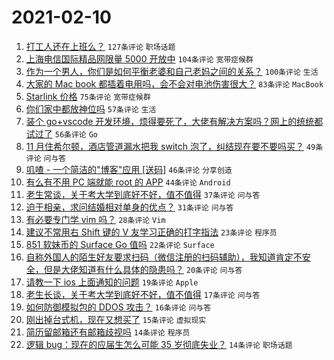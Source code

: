 # 2021-02-10

1. [打工人还在上班么？](https://www.v2ex.com/t/752514) `127条评论` `职场话题`
1. [上海电信国际精品网限量 5000 开放中](https://www.v2ex.com/t/752583) `104条评论` `宽带症候群`
1. [作为一个男人，你们是如何平衡老婆和自己老妈之间的关系？](https://www.v2ex.com/t/752516) `100条评论` `生活`
1. [大家的 Mac book 都插着电用吗，会不会对电池伤害很大？](https://www.v2ex.com/t/752528) `83条评论` `MacBook`
1. [Starlink 价格](https://www.v2ex.com/t/752575) `75条评论` `宽带症候群`
1. [你们家中都放神位吗](https://www.v2ex.com/t/752568) `57条评论` `生活`
1. [装个 go+vscode 开发环境，烦得要死了，大佬有解决方案吗？网上的统统都试过了](https://www.v2ex.com/t/752555) `56条评论` `Go`
1. [11 月住希尔顿，酒店管道漏水把我 switch 泡了，纠结现在要不要吗买？](https://www.v2ex.com/t/752520) `49条评论` `问与答`
1. [叽喳 - 一个简洁的"博客"应用 [送码]](https://www.v2ex.com/t/752521) `46条评论` `分享创造`
1. [有么有不用 PC 端就能 root 的 APP](https://www.v2ex.com/t/752517) `44条评论` `Android`
1. [老生常谈，关于考大学到底好不好，值不值得](https://www.v2ex.com/t/752716) `37条评论` `问与答`
1. [迫于相亲，求问结婚相对单身的优点？](https://www.v2ex.com/t/752674) `31条评论` `问与答`
1. [有必要专门学 vim 吗？](https://www.v2ex.com/t/752720) `28条评论` `Vim`
1. [建议不常用右 Shift 键的 V 友学习正确的打字指法](https://www.v2ex.com/t/752598) `23条评论` `程序员`
1. [851 软妹币的 Surface Go 值吗](https://www.v2ex.com/t/752585) `22条评论` `Surface`
1. [自称外国人的陌生好友要求扫码（微信注册的扫码辅助），我知道肯定不安全，但是大佬知道有什么具体的隐患吗？](https://www.v2ex.com/t/752584) `20条评论` `问与答`
1. [请教一下 ios 上面通知的问题](https://www.v2ex.com/t/752527) `19条评论` `Apple`
1. [老生长谈，关于考大学到底好不好，值不值得](https://www.v2ex.com/t/752710) `17条评论` `问与答`
1. [如何防御模拟包的 DDOS 攻击？](https://www.v2ex.com/t/752693) `16条评论` `问与答`
1. [刚出掉台式机，现在又想买了](https://www.v2ex.com/t/752510) `15条评论` `虚拟现实`
1. [简历留邮箱还有邮箱歧视吗](https://www.v2ex.com/t/752733) `14条评论` `程序员`
1. [逻辑 bug：现在的应届生怎么可能 35 岁彻底失业？](https://www.v2ex.com/t/752593) `14条评论` `职场话题`
